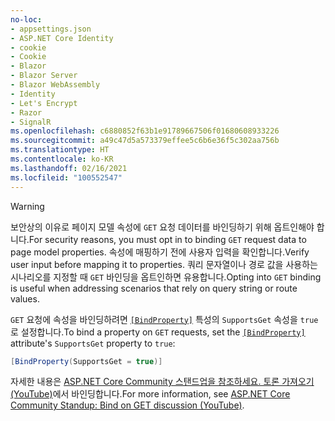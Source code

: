 ```yaml
---
no-loc:
- appsettings.json
- ASP.NET Core Identity
- cookie
- Cookie
- Blazor
- Blazor Server
- Blazor WebAssembly
- Identity
- Let's Encrypt
- Razor
- SignalR
ms.openlocfilehash: c6880852f63b1e91789667506f01680608933226
ms.sourcegitcommit: a49c47d5a573379effee5c6b6e36f5c302aa756b
ms.translationtype: HT
ms.contentlocale: ko-KR
ms.lasthandoff: 02/16/2021
ms.locfileid: "100552547"
---
```

> [!WARNING]
> <span data-ttu-id="ef6a0-101">보안상의 이유로 페이지 모델 속성에 `GET` 요청 데이터를 바인딩하기 위해 옵트인해야 합니다.</span><span class="sxs-lookup"><span data-stu-id="ef6a0-101">For security reasons, you must opt in to binding `GET` request data to page model properties.</span></span> <span data-ttu-id="ef6a0-102">속성에 매핑하기 전에 사용자 입력을 확인합니다.</span><span class="sxs-lookup"><span data-stu-id="ef6a0-102">Verify user input before mapping it to properties.</span></span> <span data-ttu-id="ef6a0-103">쿼리 문자열이나 경로 값을 사용하는 시나리오를 지정할 때 `GET` 바인딩을 옵트인하면 유용합니다.</span><span class="sxs-lookup"><span data-stu-id="ef6a0-103">Opting into `GET` binding is useful when addressing scenarios that rely on query string or route values.</span></span>
>
> <span data-ttu-id="ef6a0-104">`GET` 요청에 속성을 바인딩하려면 [`[BindProperty]`](xref:Microsoft.AspNetCore.Mvc.BindPropertyAttribute) 특성의 `SupportsGet` 속성을 `true`로 설정합니다.</span><span class="sxs-lookup"><span data-stu-id="ef6a0-104">To bind a property on `GET` requests, set the [`[BindProperty]`](xref:Microsoft.AspNetCore.Mvc.BindPropertyAttribute) attribute's `SupportsGet` property to `true`:</span></span>
>
> ```csharp
> [BindProperty(SupportsGet = true)]
> ```
>
> <span data-ttu-id="ef6a0-105">자세한 내용은 [ASP.NET Core Community 스탠드업을 참조하세요. 토론 가져오기(YouTube)](https://www.youtube.com/watch?v=p7iHB9V-KVU&feature=youtu.be&t=54m27s)에서 바인딩합니다.</span><span class="sxs-lookup"><span data-stu-id="ef6a0-105">For more information, see [ASP.NET Core Community Standup: Bind on GET discussion (YouTube)](https://www.youtube.com/watch?v=p7iHB9V-KVU&feature=youtu.be&t=54m27s).</span></span>
